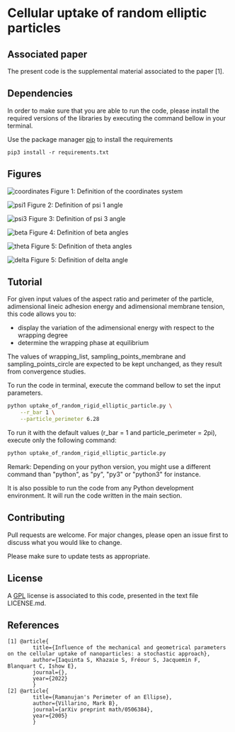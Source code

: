 # Cellular uptake of random elliptic particles

## Associated paper
The present code is the supplemental material associated to the paper [1]. 

## Dependencies
In order to make sure that you are able to run the code, please install the required versions of the libraries by executing the command bellow in your terminal.

Use the package manager [pip](https://pip.pypa.io/en/stable/) to install the requirements

```pip3 install -r requirements.txt```

## Figures

![coordinates](https://github.com/SarahIaquinta/uptake_of_random_rigid_elliptic_particle/blob/main/figures/coordinates.png)
Figure 1: Definition of the coordinates system

![psi1](https://github.com/SarahIaquinta/uptake_of_random_rigid_elliptic_particle/blob/main/figures/psi1_gif.gif)
Figure 2: Definition of psi 1 angle

![psi3](https://github.com/SarahIaquinta/uptake_of_random_rigid_elliptic_particle/blob/main/figures/psi3_gif.gif)
Figure 3: Definition of psi 3 angle

![beta](https://github.com/SarahIaquinta/uptake_of_random_rigid_elliptic_particle/blob/main/figures/beta_angles.png)
Figure 4: Definition of beta angles

![theta](https://github.com/SarahIaquinta/uptake_of_random_rigid_elliptic_particle/blob/main/figures/theta_angles.png)
Figure 5: Definition of theta angles

![delta](https://github.com/SarahIaquinta/uptake_of_random_rigid_elliptic_particle/blob/main/figures/delta_angles.png)
Figure 5: Definition of delta angle

## Tutorial
For given input values of the aspect ratio and perimeter of the particle, adimensional lineic adhesion energy and adimensional membrane tension, this code allows you to:
- display the variation of the adimensional energy with respect to the wrapping degree
- determine the wrapping phase at equilibrium

The values of wrapping_list, sampling_points_membrane and sampling_points_circle are expected to be kept unchanged, as they result from convergence studies. 

To run the code in terminal, execute the command bellow to set the input parameters. 

```sh
python uptake_of_random_rigid_elliptic_particle.py \
    --r_bar 1 \
    --particle_perimeter 6.28 
```

To run it with the default values (r_bar = 1 and particle_perimeter = 2pi), execute only the following command:
```sh
python uptake_of_random_rigid_elliptic_particle.py
```

Remark: Depending on your python version, you might use a different command than "python", as "py", "py3" or "python3" for instance. 

It is also possible to run the code from any Python development environment. It will run the code written in the main section.

## Contributing
Pull requests are welcome. For major changes, please open an issue first to discuss what you would like to change.

Please make sure to update tests as appropriate.

## License
A [GPL](https://tldrlegal.com/license/bsd-3-clause-license-(revised)) license is associated to this code, presented in the text file LICENSE.md.

## References
```
[1] @article{
        title={Influence of the mechanical and geometrical parameters on the cellular uptake of nanoparticles: a stochastic approach},
        author={Iaquinta S, Khazaie S, Fréour S, Jacquemin F, Blanquart C, Ishow E},
        journal={},
        year={2022}
        }
[2] @article{
        title={Ramanujan's Perimeter of an Ellipse},
        author={Villarino, Mark B},
        journal={arXiv preprint math/0506384},
        year={2005}
        }
```
